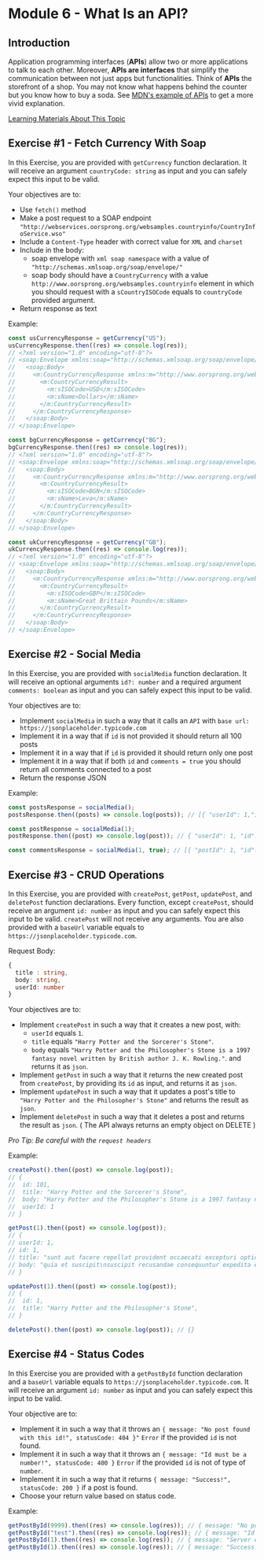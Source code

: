 # Module 6 - What Is an API?

## Introduction

Application programming interfaces (**APIs**) allow two or more applications to talk to each other. Moreover, **APIs are interfaces** that simplify the communication between not just apps but functionalities. Think of **APIs** the storefront of a shop. You may not know what happens behind the counter but you know how to buy a soda. See [MDN's example of APIs](https://developer.mozilla.org/en-US/docs/Learn/JavaScript/Client-side_web_APIs/Introduction#what_are_apis) to get a more vivid explanation.

[Learning Materials About This Topic](https://www.notion.so/mkit/What-Is-an-API-3fb67bf1782c483b8122bf034e34e082)

## Exercise #1 - Fetch Currency With Soap

In this Exercise, you are provided with `getCurrency` function declaration. It will receive an argument `countryCode: string` as input and you can safely expect this input to be valid.

Your objectives are to:

- Use `fetch()` method
- Make a post request to a SOAP endpoint `"http://webservices.oorsprong.org/websamples.countryinfo/CountryInfoService.wso"`
- Include a `Content-Type` header with correct value for `XML` and `charset`
- Include in the body:
  - soap envelope with `xml soap namespace` with a value of `"http://schemas.xmlsoap.org/soap/envelope/"`
  - soap body should have a `CountryCurrency` with a value `http://www.oorsprong.org/websamples.countryinfo` element in which you should request with a `sCountryISOCode` equals to `countryCode` provided argument.
- Return response as text

Example:

```javascript
const usCurrencyResponse = getCurrency("US");
usCurrencyResponse.then((res) => console.log(res));
// <?xml version="1.0" encoding="utf-8"?>
// <soap:Envelope xmlns:soap="http://schemas.xmlsoap.org/soap/envelope/">
//   <soap:Body>
//     <m:CountryCurrencyResponse xmlns:m="http://www.oorsprong.org/websamples.countryinfo">
//       <m:CountryCurrencyResult>
//         <m:sISOCode>USD</m:sISOCode>
//         <m:sName>Dollars</m:sName>
//       </m:CountryCurrencyResult>
//     </m:CountryCurrencyResponse>
//   </soap:Body>
// </soap:Envelope>

const bgCurrencyResponse = getCurrency("BG");
bgCurrencyResponse.then((res) => console.log(res));
// <?xml version="1.0" encoding="utf-8"?>
// <soap:Envelope xmlns:soap="http://schemas.xmlsoap.org/soap/envelope/">
//   <soap:Body>
//     <m:CountryCurrencyResponse xmlns:m="http://www.oorsprong.org/websamples.countryinfo">
//       <m:CountryCurrencyResult>
//         <m:sISOCode>BGN</m:sISOCode>
//         <m:sName>Leva</m:sName>
//       </m:CountryCurrencyResult>
//     </m:CountryCurrencyResponse>
//   </soap:Body>
// </soap:Envelope>

const ukCurrencyResponse = getCurrency("GB");
ukCurrencyResponse.then((res) => console.log(res));
// <?xml version="1.0" encoding="utf-8"?>
// <soap:Envelope xmlns:soap="http://schemas.xmlsoap.org/soap/envelope/">
//   <soap:Body>
//     <m:CountryCurrencyResponse xmlns:m="http://www.oorsprong.org/websamples.countryinfo">
//       <m:CountryCurrencyResult>
//         <m:sISOCode>GBP</m:sISOCode>
//         <m:sName>Great Brittain Pounds</m:sName>
//       </m:CountryCurrencyResult>
//     </m:CountryCurrencyResponse>
//   </soap:Body>
// </soap:Envelope>
```

## Exercise #2 - Social Media

In this Exercise, you are provided with `socialMedia` function declaration. It will receive an optional arguments `id?: number` and a required argument `comments: boolean` as input and you can safely expect this input to be valid.

Your objectives are to:

- Implement `socialMedia` in such a way that it calls an `API` with `base url: https://jsonplaceholder.typicode.com`
- Implement it in a way that if `id` is not provided it should return all 100 posts
- Implement it in a way that if `id` is provided it should return only one post
- Implement it in a way that if both `id` and `comments = true` you should return all comments connected to a post
- Return the response JSON

Example:

```javascript
const postsResponse = socialMedia();
postsResponse.then((posts) => console.log(posts)); // [{ "userId": 1,"id": 1, "title": "sunt... }, ...]

const postResponse = socialMedia(1);
postResponse.then((post) => console.log(post)); // { "userId": 1, "id": 1, "title": "sunt... }

const commentsResponse = socialMedia(1, true); // [{ "postId": 1, "id": 1, "name": "id labore ex et... }, ...]
```

## Exercise #3 - CRUD Operations

In this Exercise, you are provided with `createPost`, `getPost`, `updatePost`, and `deletePost` function declarations. Every function, except `createPost`, should receive an argument `id: number` as input and you can safely expect this input to be valid. `createPost` will not receive any arguments. You are also provided with a `baseUrl` variable equals to `https://jsonplaceholder.typicode.com`.

Request Body:

```typescript
{
  title : string,
  body: string,
  userId: number
}
```

Your objectives are to:

- Implement `createPost` in such a way that it creates a new post, with:
  - `userId` equals `1`.
  - `title` equals `"Harry Potter and the Sorcerer's Stone"`.
  - `body` equals `"Harry Potter and the Philosopher's Stone is a 1997 fantasy novel written by British author J. K. Rowling."`.
    and returns it as `json`.
- Implement `getPost` in such a way that it returns the new created post from `createPost`, by providing its `id` as input, and returns it as `json`.
- Implement `updatePost` in such a way that it updates a post's title to `"Harry Potter and the Philosopher's Stone"` and returns the result as `json`.
- Implement `deletePost` in such a way that it deletes a post and returns the result as `json`. ( The API always returns an empty object on DELETE )

_Pro Tip: Be careful with the `request headers`_

Example:

```js
createPost().then((post) => console.log(post));
// {
//  id: 101,
//  title: "Harry Potter and the Sorcerer's Stone",
//  body: "Harry Potter and the Philosopher's Stone is a 1997 fantasy novel written by British author J. K. Rowling.",
//  userId: 1
// }

getPost(1).then((post) => console.log(post));
// {
// userId: 1,
// id: 1,
// title: "sunt aut facere repellat provident occaecati excepturi optio reprehenderit",
// body: "quia et suscipit\nsuscipit recusandae consequuntur expedita et cum\nreprehenderit molestiae ut ut quas totam\nnostrum rerum est autem sunt rem eveniet architecto"
// }

updatePost(1).then((post) => console.log(post));
// {
//  id: 1,
//  title: "Harry Potter and the Philosopher's Stone",
// }

deletePost().then((post) => console.log(post)); // {}
```

## Exercise #4 - Status Codes

In this Exercise you are provided with a `getPostById` function declaration and a `baseUrl` variable equals to `https://jsonplaceholder.typicode.com`. It will receive an argument `id: number` as input and you can safely expect this input to be valid.

Your objective are to:

- Implement it in such a way that it throws an `{ message: "No post found with this id!", statusCode: 404 }"` `Error` if the provided `id` is not found.
- Implement it in such a way that it throws an `{ message: "Id must be a number!", statusCode: 400 }` `Error` if the provided `id` is not of type of `number`.
- Implement it in such a way that it returns `{ message: "Success!", statusCode: 200 }` if a post is found.
- Choose your return value based on status code.

Example:

```javascript
getPostById(9999).then((res) => console.log(res)); // { message: "No post found with this id!", statusCode: 404 }"
getPostById("test").then((res) => console.log(res)); // { message: "Id must be a number!", statusCode: 400 }
getPostById(1).then((res) => console.log(res)); // { message: "Server error!", statusCode: 500 } (On server error)
getPostById(1).then((res) => console.log(res)); // { message: "Success!", statusCode: 200 }
```
